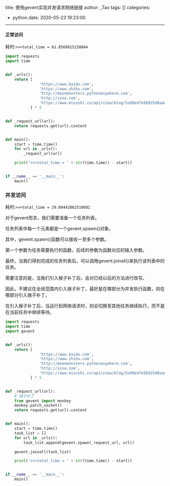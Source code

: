 title: 使用gevent实现并发请求网络链接
author: _Tao
tags: []
categories:
  - python
date: 2020-05-23 19:23:00
---
#### 正常访问

耗时:`>>>total_time = 61.8569815158844`

```python
import requests
import time


def _urls():
    return [
               'https://www.baidu.com',
               'https://www.zhihu.com',
               'http://moonmonsters.pythonanywhere.com',
               'http://sina.com',
               'https://www.missshi.cn/api/view/blog/5a98e4fe5b925d0aae000005'
           ] * 5


def _request_url(url):
    return requests.get(url).content


def main():
    start = time.time()
    for url in _urls():
        _request_url(url)

    print('>>>total_time = ' + str(time.time() - start))


if __name__ == '__main__':
    main()

```

<!-- more -->

### 并发访问

耗时:`>>>total_time = 29.00442862510681`

对于gevent而言，我们需要准备一个任务列表。

任务列表中每一个元素都是一个gevent.spawn()对象。

其中，gevent.spawn()函数可以接收一至多个参数。

第一个参数为任务需要执行的函数，后续的参数为函数对应的输入参数。

最终，当我们得到完成的任务列表后，可以调用gevent.joinall()来执行该列表中的任务。

需要注意的是，当我们引入猴子补丁后，会对已经以后的方法进行改写。

因此，不建议在全局范围内引入猴子补丁，最好是在哪部分为并发执行函数，则在哪部分引入猴子补丁。

在引入猴子补丁后，当运行到网络请求时，则会切换至其他任务继续执行，而不是在当前任务中继续等待。

```python
import requests
import time
import gevent


def _urls():
    return [
               'https://www.baidu.com',
               'https://www.zhihu.com',
               'http://moonmonsters.pythonanywhere.com',
               'http://sina.com',
               'https://www.missshi.cn/api/view/blog/5a98e4fe5b925d0aae000005'
           ] * 5


def _request_url(url):
    # 猴子补丁
    from gevent import monkey
    monkey.patch_socket()
    return requests.get(url).content


def main():
    start = time.time()
    task_list = []
    for url in _urls():
        task_list.append(gevent.spawn(_request_url, url))

    gevent.joinall(task_list)

    print('>>>total_time = ' + str(time.time() - start))


if __name__ == '__main__':
    main()

```